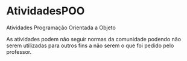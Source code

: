 # AtividadesPOO
Atividades Programação Orientada a Objeto

As atividades podem não seguir normas da comunidade podendo não serem utilizadas para outros fins a não serem o que foi pedido pelo professor.
